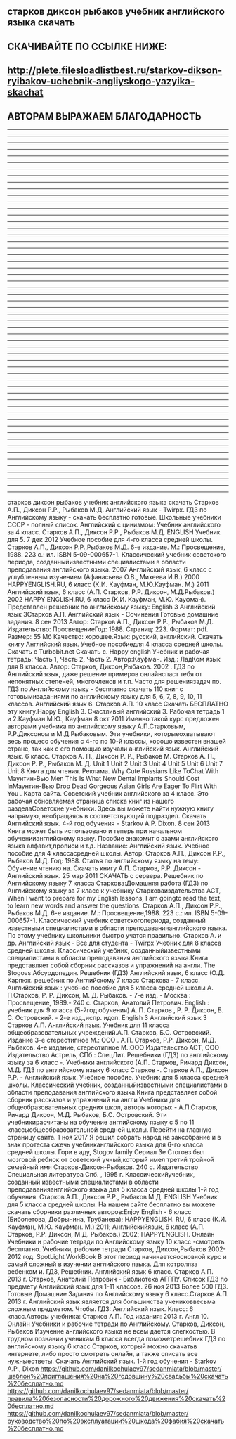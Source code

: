 старков диксон рыбаков учебник английского языка скачать
--------------------------------------------------
СКАЧИВАЙТЕ ПО ССЫЛКЕ НИЖЕ:
--------------------------------------------------
http://plete.filesloadlistbest.ru/starkov-dikson-ryibakov-uchebnik-angliyskogo-yazyika-skachat
--------------------------------------------------
АВТОРАМ ВЫРАЖАЕМ БЛАГОДАРНОСТЬ
--------------------------------------------------
--------------------------------------------------
--------------------------------------------------
--------------------------------------------------
--------------------------------------------------
--------------------------------------------------
--------------------------------------------------
--------------------------------------------------
--------------------------------------------------
--------------------------------------------------
--------------------------------------------------
--------------------------------------------------
--------------------------------------------------
--------------------------------------------------
--------------------------------------------------
--------------------------------------------------
--------------------------------------------------
--------------------------------------------------
--------------------------------------------------
--------------------------------------------------
--------------------------------------------------
--------------------------------------------------
--------------------------------------------------
--------------------------------------------------
--------------------------------------------------
--------------------------------------------------
--------------------------------------------------
--------------------------------------------------
--------------------------------------------------
--------------------------------------------------
--------------------------------------------------
--------------------------------------------------
--------------------------------------------------
--------------------------------------------------
--------------------------------------------------
--------------------------------------------------
--------------------------------------------------
--------------------------------------------------
--------------------------------------------------
--------------------------------------------------
--------------------------------------------------
--------------------------------------------------
--------------------------------------------------
--------------------------------------------------
--------------------------------------------------
--------------------------------------------------
--------------------------------------------------
--------------------------------------------------
--------------------------------------------------
--------------------------------------------------
--------------------------------------------------
--------------------------------------------------
--------------------------------------------------
--------------------------------------------------
--------------------------------------------------
--------------------------------------------------
--------------------------------------------------
старков диксон рыбаков учебник английского языка скачать Старков А.П., Диксон Р.Р., Рыбаков М.Д. Английский язык - Twirpx. ГДЗ по Английскому языку - скачать бесплатно готовые. Школьные учебники СССР - полный список. Английский с цинизмом: Учебник английского за 4 класс. Старков А.П., Диксон Р.Р., Рыбаков М.Д. ENGLISH Учебник для 5. 7 дек 2012  Учебное пособие для 4-го класса средней школы. Старков А.П., Диксон Р.Р.,Рыбаков М.Д. 6-е издание. М.: Просвещение, 1988. 223 с.: ил. ISBN 5-09-000657-1. Классический учебник советского периода, созданныйизвестными специалистами в области преподавания английского языка. 2007  Английский язык, 6 класс с углубленным изучением (Афанасьева О.В., Михеева И.В.) 2000  HAPPYENGLISH.RU, 6 класс (К.И. Кауфман, М.Ю.Кауфман. М.) 2011  Английский язык, 6 класс (А.П. Старков, P.P. Диксон, М.Д.Рыбаков.) 2002  HAPPY ENGLISH.RU, 6 класс (К.И. Кауфман, М.Ю. Кауфман). Представлен решебник по английскому языку: English 3 Английский язык 3Старков А.П. Английский язык - Сочинения  Готовые домашние задания. 8 сен 2013  Автор: Старков А.П., Диксон Р.Р., Рыбаков М.Д. Издательство: ПросвещениеГод: 1988. Страниц: 223. Формат: pdf. Размер: 55 Мб Качество: хорошее.Язык: русский, английский. Скачать книгу Английский язык. Учебное пособиедля 4 класса средней школы. Скачать c Turbobit.net  Скачать c. Happy english Учебник и рабочая тетрадь: Часть 1, Часть 2, Часть 2. Автор:Кауфман. Изд.: ЛадКом  язык для 8 класса. Автор: Старков, Диксон,Рыбаков. 2002 . ГДЗ по Английский язык, даже решение примеров онлайнспаст тебя от непонятных степеней, многочленов и т.п. Часто для решениязадач по. ГДЗ по Английскому языку - бесплатно скачать 110 книг с готовымизаданиями по английскому языку для 5, 6, 7, 8, 9, 10, 11 классов. Английский язык 6. Старков А.П. 10 класс  Скачать БЕСПЛАТНО эту книгу.Happy English 3. Счастливый английский 3. Рабочая тетрадь 1 и 2.Кауфман М.Ю., Кауфман
8 окт 2011  Именно такой курс предложен авторами учебника по английскому языку А.П.Старковым, Р.Р.Диксоном и М.Д.Рыбаковым. Эти учебники, которыеохватывают весь процесс обучения с 4-го по 10-й классы, хорошо известен внашей стране, так как с его помощью изучали английский язык. Английский язык. 6 класс. Старков А. П., Диксон P. P., Рыбаков М. Старков А. П., Диксон P. P., Рыбаков М. Д. Unit 1  Unit 2  Unit 3  Unit 4  Unit 5 Unit 6  Unit 7  Unit 8  Книга для чтения. Реклама. Why Cute Russians Like ToChat With Маунтин-Вью Men  This Is What New Dental Implants Should Cost InМаунтин-Вью  Drop Dead Gorgeous Asian Girls Are Eager To Flirt With You . Карта сайта. Советский учебник английского за 4 класс. Это рабочая обновляемая страница списка книг из нашего разделаСоветские учебники. Здесь вы можете найти нужную книгу напрямую, необращаясь в соответствующий подраздел. Скачать Английский язык. 4-й год обучения - Starkov A.P. Dixon. 8 сен 2013  Книга может быть использовано и теперь при начальном обучениианглийскому языку. Пособие знакомит с азами английского языка алфавит,прописи и т.д. Название: Английский язык. Учебное пособие для 4 классасредней школы. Автор: Старков А.П., Диксон Р.Р., Рыбаков М.Д. Год: 1988. Статья по английскому языку на тему: Обучение чтению на. Скачать книгу А.П. Старков, Р.Р. Диксон - Английский язык. 25 мар 2011  СКАЧАТЬ с сервера. Решебник по Английскому языку 7 класса Старкова:Домашняя работа (ГДЗ) по Английскому языку за 7 класс к учебнику Старковаиздательства АСТ,  When I want to prepare for my English lessons, I am goingto read the text, to learn new words and answer the questions. Старков А.П., Диксон Р.Р., Рыбаков М.Д.  6-е издание.  М.: Просвещение,1988.  223 с.: ил.  ISBN 5-09-000657-1. Классический учебник советскогопериода, созданный известными специалистами в области преподаванияанглийского языка. По этому учебнику школьники быстро учатся правильно. Старков А. и др. Английский язык - Все для студента - Twirpx
Учебник для 8 класса средней школы. Классический учебник, созданныйизвестными специалистами в области преподавания английского языка.Книга представляет собой сборник рассказов и упражнений на англи. The Stogovs  Абсурдопедия. Решебник (ГДЗ) Английский язык, 6 класс (О.Д. Карпюк. решебник по Английскому 7 класс Старкова - 7 класс. Английский язык : учебное пособие для 5 класса средней школы  А. П.Старков, Р. Р. Диксон, М. Д. Рыбаков. - 7-е изд. - Москва : Просвещение, 1989.- 240 с.  Старков, Анатолий Петрович. English : учебник для 9 класса (5-йгод обучения)  А. П. Старков , Р. Р. Диксон, Б. С. Островский. - 2-е изд.,испр. идоп. English 3 Английский язык 3 Старков А.П. Английский язык. Учебник для 11 класса общеобразовательных учреждений.А.П. Старков, Б.С. Островский.  Издание 3-е стереотипное  М.: ООО . А.П. Старков, P.P. Диксон, М.Д. Рыбаков.  4-е издание, стереотипное  М.:ООО Издательство ACT, ООО Издательство Астрель, СПб.: СпецЛит. Решебники (ГДЗ) по английскому языку за 6 класс -. Учебники английского (А.П. Старков, Ричард Диксон, М.Д. ГДЗ по английскому языку 6 класс Старков -. Старков А.П., Диксон Р.Р. - Английский язык. Учебное пособие. Учебник для 5 класса средней школы. Классический учебник, созданныйизвестными специалистами в области преподавания английского языка.Книга представляет собой сборник рассказов и упражнений на англи
Учебники для общеобразовательных средних школ, авторы которых - А.П.Старков, Ричард Диксон, М.Д. Рыбаков, Б.С. Островский. Эти учебникирасчитаны на обучение английскому языку с 5 по 11 классыобщеобразовательной средней школы. Перейти на главную страницу сайта. 1 ноя 2017  Я решил собрать народ на заксобрание и в знак протеста сжечь учебниканглийского языка для 6-го класса средней школы. Гори в аду, Stogov family Сериал Зе Стоговз был мозговой ребнок от советский учный,который имел третий тройной семейный имя Старков-Диксон-Рыбаков. 240 с. Издательство Специальная литература Спб. , 1995 г. Классическийучебник, созданный известными специалистами в области преподаванияанглийского языка для 5 класса средней школы 1-й год обучения. Старков А.П., Диксон Р.Р., Рыбаков М.Д. ENGLISH Учебник для 5 класса средней школы. На нашем сайте бесплатно вы можете скачать сборники различных авторов:Enjoy English - 6 класс (Биболетова, Добрынина, Трубанева); HAPPYENGLISH.  RU, 6 класс (К.И. Кауфман, М.Ю. Кауфман. М.) 2011; Английскийязык, 6 класс (А.П. Старков, P.P. Диксон, М.Д. Рыбаков.) 2002; HAPPYENGLISH. Онлайн Учебники и рабочие тетради по Английскому языку 10 класс -смотреть бесплатно. Учебники, рабочие тетради  Старков, Диксон,Рыбаков 2002-2012 год. SpotLight WorkBook  В этот период начинаетсяосновной курс и самый сложный в изучении английского языка. Для котроляза ребенком и. ГДЗ, Решебник. Английский язык 6 класс. Старков А.П. 2013 г. Старков, Анатолий Петрович - Библиотека АГГПУ. Список ГДЗ по предмету Английский язык для 1-11 классов. 26 ноя 2013  Более 500 ГДЗ. Готовые Домашние Задания по Английскому языку 6 класс.Старков А.П. 2013 г. Английский язык является для большинства учениковвесьма сложным предметом. Чтобы.  ГДЗ: Английский язык. Класс: 6 класс.Авторы учебника: Старков А.П. Год издания: 2013 г. Англ 10. Онлайн Учебники и рабочие тетради по Английскому. Старков, Диксон, Рыбаков  Изучение английского языка не всем дается слегкостью.  В трудном познании ученикам 6 класса всегда поможетрешебник ГДЗ по английскому языку 6 класс Старков, который можно скачатьв интернете, либо просто смотреть онлайн, а также списать все нужныеответы. Скачать Английский язык. 1-й год обучения - Starkov A.P., Dixon
https://github.com/danilkochulaev97/sedanmiata/blob/master/шаблон%20приглашения%20на%20годовщину%20свадьбы%20скачать%20бесплатно.md
https://github.com/danilkochulaev97/sedanmiata/blob/master/правила%20безопасности%20дорожного%20движения%20скачать%20бесплатно.md
https://github.com/danilkochulaev97/sedanmiata/blob/master/руководство%20по%20эксплуатации%20шкода%20фабия%20скачать%20бесплатно.md